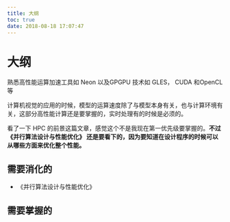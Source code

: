 ```yaml
---
title: 大纲
toc: true
date: 2018-08-18 17:07:47
---
```

# 大纲

熟悉高性能运算加速工具如 Neon 以及GPGPU 技术如 GLES， CUDA 和OpenCL 等




计算机视觉的应用的时候，模型的运算速度除了与模型本身有关，也与计算环境有关，这部分高性能计算还是要掌握的，实时处理有的时候是必须的。

看了一下 HPC 的前景这篇文章，感觉这个不是我现在第一优先级要掌握的。**不过 《并行算法设计与性能优化》 还是要看下的，因为要知道在设计程序的时候可以从哪些方面来优化整个性能。**



## 需要消化的

- 《并行算法设计与性能优化》





## 需要掌握的

